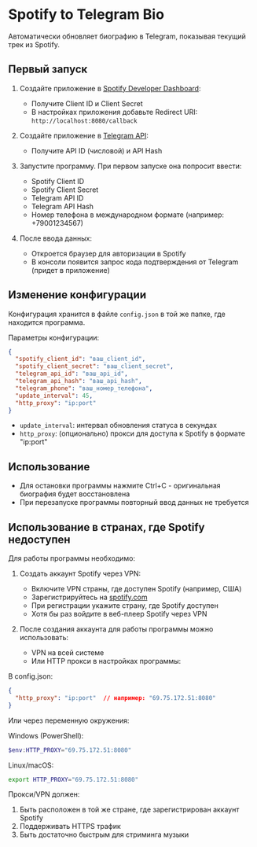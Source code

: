 # Spotify to Telegram Bio

Автоматически обновляет биографию в Telegram, показывая текущий трек из Spotify.

## Первый запуск

1. Создайте приложение в [Spotify Developer Dashboard](https://developer.spotify.com/dashboard):
   - Получите Client ID и Client Secret
   - В настройках приложения добавьте Redirect URI: `http://localhost:8080/callback`

2. Создайте приложение в [Telegram API](https://my.telegram.org/apps):
   - Получите API ID (числовой) и API Hash

3. Запустите программу. При первом запуске она попросит ввести:
   - Spotify Client ID
   - Spotify Client Secret
   - Telegram API ID
   - Telegram API Hash
   - Номер телефона в международном формате (например: +79001234567)

4. После ввода данных:
   - Откроется браузер для авторизации в Spotify
   - В консоли появится запрос кода подтверждения от Telegram (придет в приложение)

## Изменение конфигурации

Конфигурация хранится в файле `config.json` в той же папке, где находится программа.

Параметры конфигурации:
```json
{
  "spotify_client_id": "ваш_client_id",
  "spotify_client_secret": "ваш_client_secret",
  "telegram_api_id": "ваш_api_id",
  "telegram_api_hash": "ваш_api_hash",
  "telegram_phone": "ваш_номер_телефона",
  "update_interval": 45,
  "http_proxy": "ip:port"
}
```

- `update_interval`: интервал обновления статуса в секундах
- `http_proxy`: (опционально) прокси для доступа к Spotify в формате "ip:port"

## Использование

- Для остановки программы нажмите Ctrl+C - оригинальная биография будет восстановлена
- При перезапуске программы повторный ввод данных не требуется

## Использование в странах, где Spotify недоступен

Для работы программы необходимо:

1. Создать аккаунт Spotify через VPN:
   - Включите VPN страны, где доступен Spotify (например, США)
   - Зарегистрируйтесь на [spotify.com](https://www.spotify.com)
   - При регистрации укажите страну, где Spotify доступен
   - Хотя бы раз войдите в веб-плеер Spotify через VPN

2. После создания аккаунта для работы программы можно использовать:
   - VPN на всей системе
   - Или HTTP прокси в настройках программы:

В config.json:
```json
{
  "http_proxy": "ip:port"  // например: "69.75.172.51:8080"
}
```

Или через переменную окружения:

Windows (PowerShell):
```powershell
$env:HTTP_PROXY="69.75.172.51:8080"
```

Linux/macOS:
```bash
export HTTP_PROXY="69.75.172.51:8080"
```

Прокси/VPN должен:
1. Быть расположен в той же стране, где зарегистрирован аккаунт Spotify
2. Поддерживать HTTPS трафик
3. Быть достаточно быстрым для стриминга музыки
